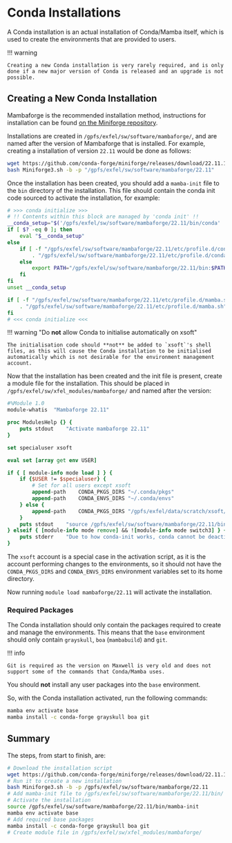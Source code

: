 # Conda Installations

A Conda installation is an actual installation of Conda/Mamba itself, which is used to create the environments that are provided to users.

!!! warning

    Creating a new Conda installation is very rarely required, and is only done if a new major version of Conda is released and an upgrade is not possible.

## Creating a New Conda Installation

Mambaforge is the recommended installation method, instructions for installation can be found [on the Miniforge repository](https://github.com/conda-forge/miniforge).

Installations are created in `/gpfs/exfel/sw/software/mambaforge/`, and are named after the version of Mambaforge that is installed. For example, creating a installation of version `22.11` would be done as follows:

```sh
wget https://github.com/conda-forge/miniforge/releases/download/22.11.1-4/Mambaforge-22.11.1-4-Linux-x86_64.sh
bash Miniforge3.sh -b -p "/gpfs/exfel/sw/software/mambaforge/22.11"
```

Once the installation has been created, you should add a `mamba-init` file to the `bin` directory of the installation. This file should contain the conda init code sourced to activate the installation, for example:

```sh
# >>> conda initialize >>>
# !! Contents within this block are managed by 'conda init' !!
__conda_setup="$('/gpfs/exfel/sw/software/mambaforge/22.11/bin/conda' 'shell.bash' 'hook' 2> /dev/null)"
if [ $? -eq 0 ]; then
    eval "$__conda_setup"
else
    if [ -f "/gpfs/exfel/sw/software/mambaforge/22.11/etc/profile.d/conda.sh" ]; then
        . "/gpfs/exfel/sw/software/mambaforge/22.11/etc/profile.d/conda.sh"
    else
        export PATH="/gpfs/exfel/sw/software/mambaforge/22.11/bin:$PATH"
    fi
fi
unset __conda_setup

if [ -f "/gpfs/exfel/sw/software/mambaforge/22.11/etc/profile.d/mamba.sh" ]; then
    . "/gpfs/exfel/sw/software/mambaforge/22.11/etc/profile.d/mamba.sh"
fi
# <<< conda initialize <<<
```

!!! warning "Do **not** allow Conda to initialise automatically on xsoft"

    The initialisation code should **not** be added to `xsoft`'s shell files, as this will cause the Conda installation to be initialised automatically which is not desirable for the environment management account.

Now that the installation has been created and the init file is present, create a module file for the installation. This should be placed in `/gpfs/exfel/sw/xfel_modules/mambaforge/` and named after the version:

```tcl
#%Module 1.0
module-whatis  "Mambaforge 22.11"

proc ModulesHelp {} {
    puts stdout    "Activate mambaforge 22.11"
}

set specialuser xsoft

eval set [array get env USER]

if { [ module-info mode load ] } {
    if {$USER != $specialuser} {
        # Set for all users except xsoft
        append-path    CONDA_PKGS_DIRS "~/.conda/pkgs"
        append-path    CONDA_ENVS_DIRS "~/.conda/envs"
    } else {
        append-path    CONDA_PKGS_DIRS "/gpfs/exfel/data/scratch/xsoft/.conda/pkgs"
    }
    puts stdout    "source /gpfs/exfel/sw/software/mambaforge/22.11/bin/mamba-init;"
} elseif { [module-info mode remove] && ![module-info mode switch3] } {
    puts stderr    "Due to how conda-init works, conda cannot be deactivated through the module system."
}
```

The `xsoft` account is a special case in the activation script, as it is the account performing changes to the environments, so it should not have the `CONDA_PKGS_DIRS` and `CONDA_ENVS_DIRS` environment variables set to its home directory.

Now running `module load mambaforge/22.11` will activate the installation.

### Required Packages

The Conda installation should only contain the packages required to create and manage the environments. This means that the `base` environment should only contain `grayskull`, `boa` (`mambabuild`) and `git`.

!!! info

    Git is required as the version on Maxwell is very old and does not support some of the commands that Conda/Mamba uses.

You should **not** install any user packages into the `base` environment.

So, with the Conda installation activated, run the following commands:

```bash
mamba env activate base
mamba install -c conda-forge grayskull boa git
```

## Summary

The steps, from start to finish, are:

```bash
# Download the installation script
wget https://github.com/conda-forge/miniforge/releases/download/22.11.1-4/Mambaforge-22.11.1-4-Linux-x86_64.sh -o Miniforge-22.11.sh
# Run it to create a new installation
bash Miniforge3.sh -b -p /gpfs/exfel/sw/software/mambaforge/22.11
# Add mamba-init file to /gpfs/exfel/sw/software/mambaforge/22.11/bin/
# Activate the installation
source /gpfs/exfel/sw/software/mambaforge/22.11/bin/mamba-init
mamba env activate base
# Add required base packages
mamba install -c conda-forge grayskull boa git
# Create module file in /gpfs/exfel/sw/xfel_modules/mambaforge/
```
